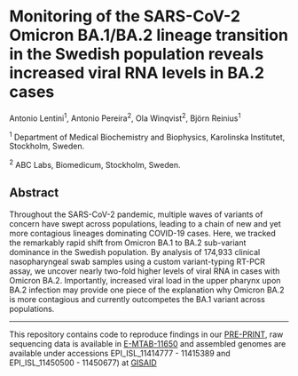 # Monitoring of the SARS-CoV-2 Omicron BA.1/BA.2 lineage transition in the Swedish population reveals increased viral RNA levels in BA.2 cases

Antonio Lentini<sup>1</sup>, Antonio Pereira<sup>2</sup>, Ola Winqvist<sup>2</sup>, Björn Reinius<sup>1</sup>

<sup>1</sup> Department of Medical Biochemistry and Biophysics, Karolinska Institutet, Stockholm, Sweden.

<sup>2</sup> ABC Labs, Biomedicum, Stockholm, Sweden.

## Abstract
Throughout the SARS-CoV-2 pandemic, multiple waves of variants of concern have swept 
across populations, leading to a chain of new and yet more contagious lineages dominating 
COVID-19 cases. Here, we tracked the remarkably rapid shift from Omicron BA.1 to BA.2 sub-variant 
dominance in the Swedish population. By analysis of 174,933 clinical nasopharyngeal 
swab samples using a custom variant-typing RT-PCR assay, we uncover nearly two-fold higher 
levels of viral RNA in cases with Omicron BA.2. Importantly, increased viral load in the upper 
pharynx upon BA.2 infection may provide one piece of the explanation why Omicron BA.2 is 
more contagious and currently outcompetes the BA.1 variant across populations.

---

This repository contains code to reproduce findings in our [PRE-PRINT](https://doi.org/10.1101/2022.03.26.22272984), raw sequencing data is available in [E-MTAB-11650](https://www.ebi.ac.uk/arrayexpress/experiments/E-MTAB-11650) and assembled genomes are available under accessions EPI_ISL_11414777 - 11415389 and EPI_ISL_11450500 - 11450677) at [GISAID](https://gisaid.org)
